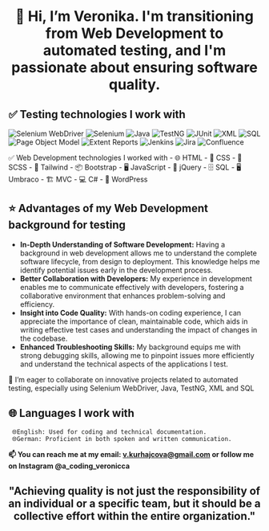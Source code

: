 # <p align="center">👋 Hi, I’m Veronika. I'm transitioning from Web Development to automated testing, and I'm passionate about ensuring software quality. </p>
  
## ✅ Testing technologies I work with
     
![Selenium WebDriver](https://img.shields.io/badge/Selenium_WebDriver-43B02A?style=flat-square&logo=selenium&logoColor=white)
![Selenium](https://img.shields.io/badge/Selenium-25A4A4?style=flat-square&logo=selenium&logoColor=white)
![Java](https://img.shields.io/badge/Java-007396?style=flat-square&logo=java&logoColor=white)
![TestNG](https://img.shields.io/badge/TestNG-DC322F?style=flat-square&logo=testng&logoColor=white)
![JUnit](https://img.shields.io/badge/JUnit-25A162?style=flat-square&logo=junit&logoColor=white)
![XML](https://img.shields.io/badge/XML-FF8C00?style=flat-square&logo=xml&logoColor=white)
![SQL](https://img.shields.io/badge/SQL-4479A1?style=flat-square&logo=postgresql&logoColor=white)
![Page Object Model](https://img.shields.io/badge/Page_Object_Model-4CAF50?style=flat-square&logo=git&logoColor=white)
![Extent Reports](https://img.shields.io/badge/Extent_Reports-FF6347?style=flat-square&logo=github&logoColor=white)
![Jenkins](https://img.shields.io/badge/Jenkins-D24939?style=flat-square&logo=jenkins&logoColor=white)
![Jira](https://img.shields.io/badge/Jira-0078D4?style=flat-square&logo=jira&logoColor=white)
![Confluence](https://img.shields.io/badge/Confluence-172B4D?style=flat-square&logo=confluence&logoColor=white)

 ✅ Web Development technologies I worked with
      - 🌐 HTML
      - 🎨 CSS
      - 🎨 SCSS
      - 🌊 Tailwind
      - 📦 Bootstrap
      - 🖥️ JavaScript
      - 🐞 jQuery
      - 🗄️ SQL
      - 🖥️ Umbraco
      - 🏗️ MVC
      - 💻 C#
      - 📝 WordPress

## ⭐ Advantages of my Web Development background for testing ##
-  **In-Depth Understanding of Software Development:** Having a background in web development allows me to understand the complete software lifecycle, from design to deployment. This knowledge helps me identify potential issues early in the development process.
-  **Better Collaboration with Developers:** My experience in development enables me to communicate effectively with developers, fostering a collaborative environment that enhances problem-solving and efficiency.
-  **Insight into Code Quality:** With hands-on coding experience, I can appreciate the importance of clean, maintainable code, which aids in writing effective test cases and understanding the impact of changes in the codebase.
-  **Enhanced Troubleshooting Skills:** My background equips me with strong debugging skills, allowing me to pinpoint issues more efficiently and understand the technical aspects of the applications I test.

 💞️ I’m eager to collaborate on innovative projects related to automated testing, especially using Selenium WebDriver, Java, TestNG, XML and SQL

## 🌐 Languages I work with 

     🌐English: Used for coding and technical documentation.
     🌐German: Proficient in both spoken and written communication.
  
**📫 You can reach me at my email: v.kurhajcova@gmail.com or follow me on Instagram @a_coding_veronicca**

## <p align="center">"Achieving quality is not just the responsibility of an individual or a specific team, but it should be a collective effort within the entire organization."</p>
 

